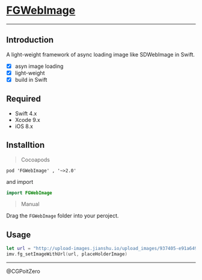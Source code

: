 # [FGWebImage](https://github.com/Insfgg99x/FGWebImage)

****

## Introduction
A light-weight framework of  async loading image like SDWebImage in Swift.

- [x] asyn image loading
- [x] light-weight
- [x] build in Swift

## Required

- Swift 4.x
- Xcode 9.x
- iOS 8.x

## Installtion

>Cocoapods

```
pod 'FGWebImage' , '~>2.0'

```
  and import 
 ```swift
 import FGWebImage
 ```

>Manual

Drag the `FGWebImage` folder into your peroject.


## Usage

```swift
let url = "http://upload-images.jianshu.io/upload_images/937405-e91a649f7a7df2a0.jpeg?imageMogr2/auto-orient/strip%7CimageView2/2/w/1240"
imv.fg_setImageWithUrl(url, placeHolderImage)
```

****

@CGPoitZero
